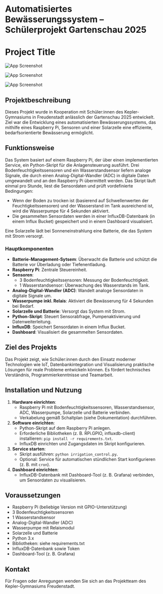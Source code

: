 # Automatisiertes Bewässerungssystem – Schülerprojekt Gartenschau 2025
# Project Title


![App Screenshot](https://raw.githubusercontent.com/your-username/your-repo/main/screenshots/demo.png)

![App Screenshot](https://raw.githubusercontent.com/your-username/your-repo/main/screenshots/demo.png)

![App Screenshot](https://raw.githubusercontent.com/your-username/your-repo/main/screenshots/demo.png)



## Projektbeschreibung
Dieses Projekt wurde in Kooperation mit Schüler:innen des Kepler-Gymnasiums in Freudenstadt anlässlich der Gartenschau 2025 entwickelt. Ziel war die Entwicklung eines automatisierten Bewässerungssystems, das mithilfe eines Raspberry Pi, Sensoren und einer Solarzelle eine effiziente, bedarfsorientierte Bewässerung ermöglicht.

## Funktionsweise
Das System basiert auf einem Raspberry Pi, der über einen implementierten Service, ein Python-Skript für die Anlagensteuerung ausführt. Drei Bodenfeuchtigkeitssensoren und ein Wasserstandsensor liefern analoge Signale, die durch einen Analog-Digital-Wandler (ADC) in digitale Daten umgewandelt und an den Raspberry Pi übermittelt werden. Das Skript läuft einmal pro Stunde, liest die Sensordaten und prüft vordefinierte Bedingungen:
- Wenn der Boden zu trocken ist (basierend auf Schwellenwerten der Feuchtigkeitssensoren) und der Wasserstand im Tank ausreichend ist, wird die Wasserpumpe für 4 Sekunden aktiviert.
- Die gesammelten Sensordaten werden in einer InfluxDB-Datenbank (in einem Influx Bucket) gespeichert und in einem Dashboard visualisiert.

Eine Solarzelle lädt bei Sonneneinstrahlung eine Batterie, die das System mit Strom versorgt.

### Hauptkomponenten
- **Batterie-Management-Sytsem**: Überwacht die Batterie und schützt die Batterie vor Überladung oder Tiefenentladung.
- **Raspberry Pi**: Zentrale Steuereinheit.
- **Sensoren**:
  - 3 Bodenfeuchtigkeitssensoren: Messung der Bodenfeuchtigkeit.
  - 1 Wasserstandsensor: Überwachung des Wasserstands im Tank.
- **Analog-Digital-Wandler (ADC)**: Wandelt analoge Sensordaten in digitale Signale um.
- **Wasserpumpe inkl. Relais**: Aktiviert die Bewässerung für 4 Sekunden bei Bedarf.
- **Solarzelle und Batterie**: Versorgt das System mit Strom.
- **Python-Skript**: Steuert Sensorabfrage, Pumpenaktivierung und Datenweiterleitung.
- **InfluxDB**: Speichert Sensordaten in einem Influx Bucket.
- **Dashboard**: Visualisiert die gesammelten Sensordaten.

## Ziel des Projekts
Das Projekt zeigt, wie Schüler:innen durch den Einsatz moderner Technologien wie IoT, Datenbankintegration und Visualisierung praktische Lösungen für reale Probleme entwickeln können. Es fördert technisches Verständnis, Programmierkenntnisse und Teamarbeit.

## Installation und Nutzung
1. **Hardware einrichten**:
   - Raspberry Pi mit Bodenfeuchtigkeitssensoren, Wasserstandsensor, ADC, Wasserpumpe, Solarzelle und Batterie verbinden.
   - Verkabelung gemäß Schaltplan (siehe Dokumentation) durchführen.
2. **Software einrichten**:
   - Python-Skript auf dem Raspberry Pi anlegen.
   - Erforderliche Bibliotheken (z. B. RPi.GPIO, influxdb-client) installieren: `pip install -r requirements.txt`.
   - InfluxDB einrichten und Zugangsdaten im Skript konfigurieren.
3. **Service starten**:
   - Skript ausführen: `python irrigation_control.py`.
   - Optional: Service für automatischen stündlichen Start konfigurieren (z. B. mit `cron`).
4. **Dashboard einrichten**:
   - InfluxDB-Datenbank mit Dashboard-Tool (z. B. Grafana) verbinden, um Sensordaten zu visualisieren.

## Voraussetzungen
- Raspberry Pi (beliebige Version mit GPIO-Unterstützung)
- 3 Bodenfeuchtigkeitssensoren
- 1 Wasserstandsensor
- Analog-Digital-Wandler (ADC)
- Wasserpumpe mit Relaismodul
- Solarzelle und Batterie
- Python 3.x
- Bibliotheken: siehe requirements.txt
- InfluxDB-Datenbank sowie Token
- Dashboard-Tool (z. B. Grafana)

## Kontakt
Für Fragen oder Anregungen wenden Sie sich an das Projektteam des Kepler-Gymnasiums Freudenstadt.




